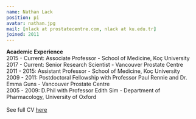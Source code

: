 ```yaml
---
name: Nathan Lack
position: pi
avatar: nathan.jpg
mail: [nlack at prostatecentre.com, nlack at ku.edu.tr]
joined: 2011
---
```


<p>
    <b>Academic Experience</b><br>
    2015 - Current: Associate Professor - School of Medicine, Koç University <br>
    2017 - Current: Senior Research Scientist - Vancouver Prostate Centre<br>
    2011 - 2015: Assistant Professor - School of Medicine, Koç University <br>
    2009 - 2011: Postdoctoral Fellowship with Professor Paul Rennie and Dr. Emma Guns - Vancouver
    Prostate Centre<br>
    2005 - 2009: D.Phil with Professor Edith Sim - Department of Pharmacology, University of
    Oxford
    <br>
    <br>
    See full CV <a href="cv">here</a>
</p>

